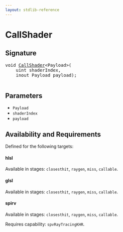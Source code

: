 ```yaml
---
layout: stdlib-reference
---
```


# CallShader

## Signature 

<pre>
<span class="code_keyword">void</span> <a href="/stdlib-reference/global-decls/CallShader">CallShader</a>&lt;Payload&gt;(
    <span class="code_keyword">uint</span> <span class='code_param'>shaderIndex</span>,
    <span class="code_keyword">inout</span> Payload <span class='code_param'>payload</span>);

</pre>

## Parameters

* `Payload`
* `shaderIndex`
* `payload`

## Availability and Requirements

Defined for the following targets:

#### hlsl
Available in stages: `closesthit`, `raygen`, `miss`, `callable`.

#### glsl
Available in stages: `closesthit`, `raygen`, `miss`, `callable`.

#### spirv
Available in stages: `closesthit`, `raygen`, `miss`, `callable`.

Requires capability: `spvRayTracingKHR`.


